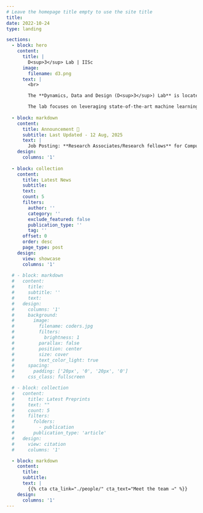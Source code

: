 ```yaml
---
# Leave the homepage title empty to use the site title
title:
date: 2022-10-24
type: landing

sections:
  - block: hero
    content:
      title: |
        D<sup>3</sup> Lab | IISc
      image:
        filename: d3.png
      text: |
        <br>

        The **Dynamics, Data and Design (D<sup>3</sup>) Lab** is located in the Dept. of [Mechanical Engineering](https://mecheng.iisc.ac.in/) at IISc Bengaluru and led by {{% mention "admin" %}}.

        The lab focuses on leveraging state-of-the-art machine learning techniques and experimental methods to characterize novel materials to enable the optimized design of better structures and products.
       
  - block: markdown
    content:
      title: Announcement 📌
      subtitle: Last Updated - 12 Aug, 2025
      text: |
        Job Posting: **Research Associates/Research fellows** for Computer Vision and Machine Learning for defect classification in 3D printing. {{% cta cta_link="uploads/D3lab_IISc_Advt_RA_12-08-2025.pdf" cta_text="RA/RF Advertisement →" cta_new_tab="true" %}}
    design:
      columns: '1'
  
  - block: collection
    content:
      title: Latest News
      subtitle:
      text:
      count: 5
      filters:
        author: ''
        category: ''
        exclude_featured: false
        publication_type: ''
        tag: ''
      offset: 0
      order: desc
      page_type: post
    design:
      view: showcase
      columns: '1'
  
  # - block: markdown
  #   content:
  #     title:
  #     subtitle: ''
  #     text:
  #   design:
  #     columns: '1'
  #     background:
  #       image: 
  #         filename: coders.jpg
  #         filters:
  #           brightness: 1
  #         parallax: false
  #         position: center
  #         size: cover
  #         text_color_light: true
  #     spacing:
  #       padding: ['20px', '0', '20px', '0']
  #     css_class: fullscreen

  # - block: collection
  #   content:
  #     title: Latest Preprints
  #     text: ""
  #     count: 5
  #     filters:
  #       folders:
  #         - publication
  #       publication_type: 'article'
  #   design:
  #     view: citation
  #     columns: '1'

  - block: markdown
    content:
      title:
      subtitle:
      text: |
        {{% cta cta_link="./people/" cta_text="Meet the team →" %}}
    design:
      columns: '1'
---
```

